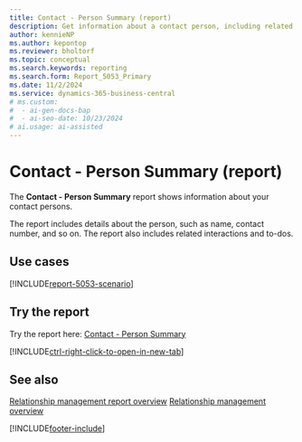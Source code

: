 ```yaml
---
title: Contact - Person Summary (report)
description: Get information about a contact person, including related interactions and to-dos.
author: kennieNP
ms.author: kepontop
ms.reviewer: bholtorf
ms.topic: conceptual
ms.search.keywords: reporting
ms.search.form: Report_5053_Primary
ms.date: 11/2/2024
ms.service: dynamics-365-business-central
# ms.custom:
#  - ai-gen-docs-bap
#  - ai-seo-date: 10/23/2024
# ai.usage: ai-assisted
---
```


# Contact - Person Summary (report)

The **Contact - Person Summary** report shows information about your contact persons. 

The report includes details about the person, such as name, contact number, and so on. The report also includes related interactions and to-dos.


## Use cases

[!INCLUDE[report-5053-scenario](../includes/report-5053-scenario-include.md)]

<!-- 

Prompt

Below is a report in an ERP system. Provide 3-4 use cases for different personas working with project management or finance for projects.

Format like this:    
  
As a <persona>, use the report to    
* use case 1  
* use case 2    

Do not capitalize the persona names. 

Do not start lines with "Use the data to"

## Report name
Contact - Person Summary

## Report description


### What the report does

### Use cases


Please include your data sources and URLs

-->


## Try the report

Try the report here: [Contact - Person Summary](https://businesscentral.dynamics.com?report=5053)

[!INCLUDE[ctrl-right-click-to-open-in-new-tab](../includes/ctrl-right-click-to-open-in-new-tab.md)]

## See also

[Relationship management report overview](../marketing-reports.md)
[Relationship management overview](../marketing-relationship-management.md)

[!INCLUDE[footer-include](../includes/footer-banner.md)]